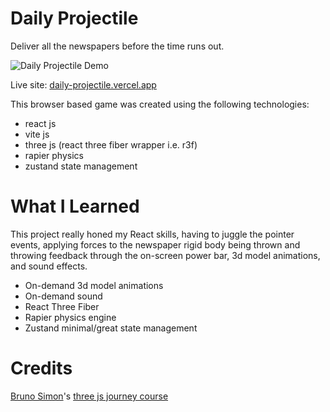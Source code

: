 # Daily Projectile
Deliver all the newspapers before the time runs out.

![Daily Projectile Demo](https://github.com/Ianshaw93/Daily-Projectile/assets/76686112/c11ecfc1-2f03-446b-87d7-ca9daabe8e36)

Live site: [daily-projectile.vercel.app](https://daily-projectile.vercel.app/)

This browser based game was created using the following technologies:
* react js
* vite js
* three js (react three fiber wrapper i.e. r3f)
* rapier physics
* zustand state management

# What I Learned
This project really honed my React skills, having to juggle the pointer events, applying forces to the newspaper rigid body being thrown and throwing feedback through the on-screen power bar, 3d model animations, and sound effects.

* On-demand 3d model animations
* On-demand sound
* React Three Fiber
* Rapier physics engine
* Zustand minimal/great state management

# Credits
[Bruno Simon](https://bruno-simon.com/)'s [three js journey course](https://threejs-journey.com/)


